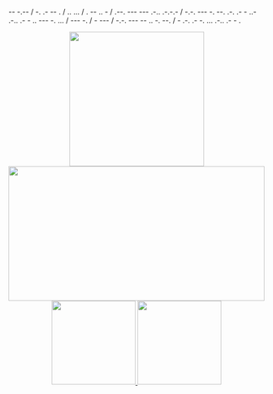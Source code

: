 <stronger>-- -.-- / -. .- -- . / .. ... / . -- .. - / .--. --- --- .-.. .-.-.- / -.-. --- -. --. .-. .- - ..- .-.. .- - .. --- -. ... / --- -. / - --- / -.-. --- -- .. -. --. / - .-. .- -. ... .-.. .- - .</stronger>
<div align="center">
  <a href="https://github.com/emitpool">
    <img height="265em" src='https://github.com/emitpool/emitpool/blob/main/L.gif' height='128px' weidth'128px' target="_blank"><br>
  <img height="265em" src="https://activity-graph.herokuapp.com/graph?username=emitpool&theme=react-dark&bg_color=00000f&hide_border=true" width="100%"/>
  <img height="165em" src="https://github-readme-stats.vercel.app/api?username=emitpool&show_icons=true&theme=white&include_all_commits=true&count_private=true"/>
  <img height="165em" src="https://github-readme-stats.vercel.app/api/top-langs/?username=emitpool&layout=compact&langs_count=7&theme=white"/>

</div>
